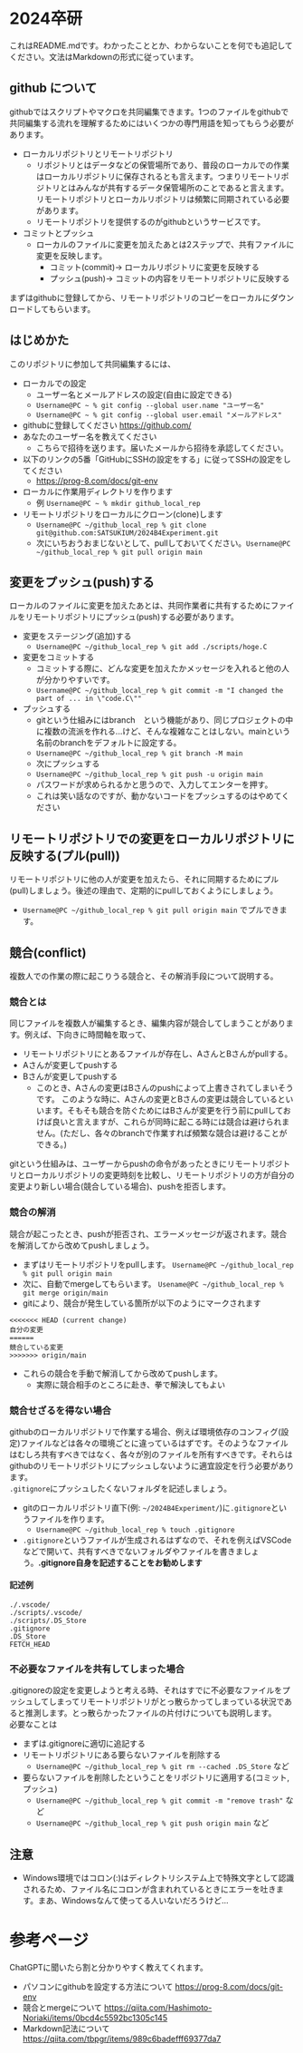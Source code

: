 # 2024卒研

これはREADME.mdです。わかったこととか、わからないことを何でも追記してください。文法はMarkdownの形式に従っています。

## github について

githubではスクリプトやマクロを共同編集できます。1つのファイルをgithubで共同編集する流れを理解するためにはいくつかの専門用語を知ってもらう必要があります。
- ローカルリポジトリとリモートリポジトリ
    - リポジトリとはデータなどの保管場所であり、普段のローカルでの作業はローカルリポジトリに保存されるとも言えます。つまりリモートリポジトリとはみんなが共有するデータ保管場所のことであると言えます。リモートリポジトリとローカルリポジトリは頻繁に同期されている必要があります。
    - リモートリポジトリを提供するのがgithubというサービスです。
- コミットとプッシュ
    - ローカルのファイルに変更を加えたあとは2ステップで、共有ファイルに変更を反映します。
        - コミット(commit)-> ローカルリポジトリに変更を反映する
        - プッシュ(push)-> コミットの内容をリモートリポジトリに反映する

まずはgithubに登録してから、リモートリポジトリのコピーをローカルにダウンロードしてもらいます。

## はじめかた

このリポジトリに参加して共同編集するには、
- ローカルでの設定
    - ユーザー名とメールアドレスの設定(自由に設定できる)
    - `Username@PC ~ % git config --global user.name "ユーザー名"`
    - `Username@PC ~ % git config --global user.email "メールアドレス"`
- githubに登録してください https://github.com/
- あなたのユーザー名を教えてください
    - こちらで招待を送ります。届いたメールから招待を承認してください。
- 以下のリンクの5番「GitHubにSSHの設定をする」に従ってSSHの設定をしてください
    - https://prog-8.com/docs/git-env
- ローカルに作業用ディレクトリを作ります
    - 例 `Username@PC ~ % mkdir github_local_rep`
- リモートリポジトリをローカルにクローン(clone)します
    - `Username@PC ~/github_local_rep % git clone git@github.com:SATSUKIUM/2024B4Experiment.git`
    - 次にいちおうおまじないとして、pullしておいてください。`Username@PC ~/github_local_rep % git pull origin main`

## 変更をプッシュ(push)する

ローカルのファイルに変更を加えたあとは、共同作業者に共有するためにファイルをリモートリポジトリにプッシュ(push)する必要があります。
- 変更をステージング(追加)する
    - `Username@PC ~/github_local_rep % git add ./scripts/hoge.C`
- 変更をコミットする
    - コミットする際に、どんな変更を加えたかメッセージを入れると他の人が分かりやすいです。
    - `Username@PC ~/github_local_rep % git commit -m "I changed the part of ... in \"code.C\""`
- プッシュする
    - gitという仕組みにはbranch　という機能があり、同じプロジェクトの中に複数の流派を作れる...けど、そんな複雑なことはしない。mainという名前のbranchをデフォルトに設定する。
    - `Username@PC ~/github_local_rep % git branch -M main`
    - 次にプッシュする
    - `Username@PC ~/github_local_rep % git push -u origin main`
    - パスワードが求められるかと思うので、入力してエンターを押す。
  - これは笑い話なのですが、動かないコードをプッシュするのはやめてください

## リモートリポジトリでの変更をローカルリポジトリに反映する(プル(pull))

リモートリポジトリに他の人が変更を加えたら、それに同期するためにプル(pull)しましょう。後述の理由で、定期的にpullしておくようにしましょう。
- `Username@PC ~/github_local_rep % git pull origin main` でプルできます。

## 競合(conflict)
複数人での作業の際に起こりうる競合と、その解消手段について説明する。
### 競合とは
同じファイルを複数人が編集するとき、編集内容が競合してしまうことがあります。例えば、下向きに時間軸を取って、
- リモートリポジトリにとあるファイルが存在し、AさんとBさんがpullする。
- Aさんが変更してpushする
- Bさんが変更してpushする
    - このとき、Aさんの変更はBさんのpushによって上書きされてしまいそうです。
このような時に、Aさんの変更とBさんの変更は競合しているといいます。そもそも競合を防ぐためにはBさんが変更を行う前にpullしておけば良いと言えますが、これらが同時に起こる時には競合は避けられません。(ただし、各々のbranchで作業すれば頻繁な競合は避けることができる。)

gitという仕組みは、ユーザーからpushの命令があったときにリモートリポジトリとローカルリポジトリの変更時刻を比較し、リモートリポジトリの方が自分の変更より新しい場合(競合している場合)、pushを拒否します。
### 競合の解消
競合が起こったとき、pushが拒否され、エラーメッセージが返されます。競合を解消してから改めてpushしましょう。
- まずはリモートリポジトリをpullします。 `Username@PC ~/github_local_rep % git pull origin main`
- 次に、自動でmergeしてもらいます。 `Usename@PC ~/github_local_rep % git merge origin/main`
- gitにより、競合が発生している箇所が以下のようにマークされます
```
<<<<<<< HEAD (current change)
自分の変更
======
競合している変更
>>>>>>> origin/main
```
- これらの競合を手動で解消してから改めてpushします。
    - 実際に競合相手のところに赴き、拳で解決してもよい
### 競合せざるを得ない場合
githubのローカルリポジトリで作業する場合、例えば環境依存のコンフィグ(設定)ファイルなどは各々の環境ごとに違っているはずです。そのようなファイルはむしろ共有すべきではなく、各々が別のファイルを所有すべきです。それらはgithubのリモートリポジトリにプッシュしないように適宜設定を行う必要があります。<br>
`.gitignore`にプッシュしたくないフォルダを記述しましょう。
- gitのローカルリポジトリ直下(例: `~/2024B4Experiment/`)に`.gitignore`というファイルを作ります。
    - `Username@PC ~/github_local_rep % touch .gitignore`
- `.gitignore`というファイルが生成されるはずなので、それを例えばVSCodeなどで開いて、共有すべきでないフォルダやファイルを書きましょう。__.gitignore自身を記述することをお勧めします__
#### 記述例
```
./.vscode/
./scripts/.vscode/
./scripts/.DS_Store
.gitignore
.DS_Store
FETCH_HEAD
```
### 不必要なファイルを共有してしまった場合
.gitignoreの設定を変更しようと考える時、それはすでに不必要なファイルをプッシュしてしまってリモートリポジトリがとっ散らかってしまっている状況であると推測します。とっ散らかったファイルの片付けについても説明します。<br>
必要なことは
- まずは.gitignoreに適切に追記する
- リモートリポジトリにある要らないファイルを削除する
    - `Username@PC ~/github_local_rep % git rm --cached .DS_Store` など
- 要らないファイルを削除したということをリポジトリに適用する(コミット, プッシュ)
    - `Username@PC ~/github_local_rep % git commit -m "remove trash"` など
    - `Username@PC ~/github_local_rep % git push origin main` など

## 注意
- Windows環境ではコロン(:)はディレクトリシステム上で特殊文字として認識されるため、ファイル名にコロンが含まれれているときにエラーを吐きます。まあ、Windowsなんて使ってる人いないだろうけど...

# 参考ページ
ChatGPTに聞いたら割と分かりやすく教えてくれます。
- パソコンにgithubを設定する方法について https://prog-8.com/docs/git-env
- 競合とmergeについて https://qiita.com/Hashimoto-Noriaki/items/0bcd4c5592bc1305c145
- Markdown記法について https://qiita.com/tbpgr/items/989c6badefff69377da7


